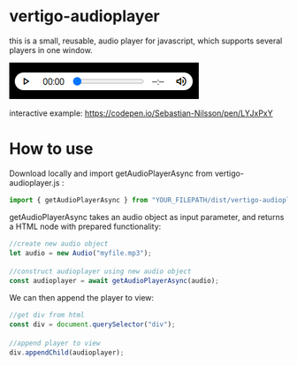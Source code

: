 # vertigo-audioplayer

this is a small, reusable, audio player for javascript, which supports several players in one window.

![Audioplayer image](readme-assets/player.png)

interactive example:
https://codepen.io/Sebastian-Nilsson/pen/LYJxPxY

# How to use

Download locally and import getAudioPlayerAsync from vertigo-audioplayer.js :

```js
import { getAudioPlayerAsync } from "YOUR_FILEPATH/dist/vertigo-audioplayer.js";
```

getAudioPlayerAsync takes an audio object as input parameter, and returns a HTML node with prepared functionality:

```js
//create new audio object
let audio = new Audio("myfile.mp3");

//construct audioplayer using new audio object
const audioplayer = await getAudioPlayerAsync(audio);
```

We can then append the player to view:

```js
//get div from html
const div = document.querySelector("div");

//append player to view
div.appendChild(audioplayer);
```

